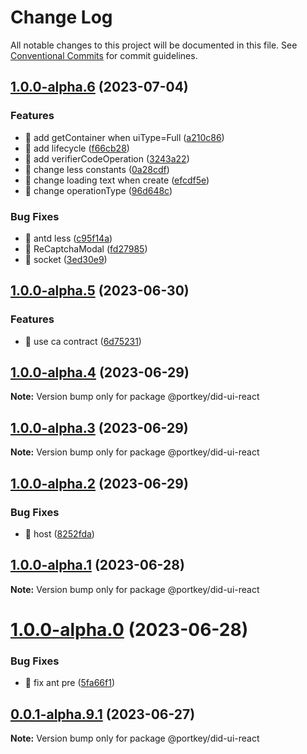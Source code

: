 # Change Log

All notable changes to this project will be documented in this file.
See [Conventional Commits](https://conventionalcommits.org) for commit guidelines.

## [1.0.0-alpha.6](https://github.com/Portkey-Wallet/portkey-web/compare/v1.0.0-alpha.5...v1.0.0-alpha.6) (2023-07-04)

### Features

- 🎸 add getContainer when uiType=Full ([a210c86](https://github.com/Portkey-Wallet/portkey-web/commit/a210c863c3b86fbeb0614def9600409642da8476))
- 🎸 add lifecycle ([f66cb28](https://github.com/Portkey-Wallet/portkey-web/commit/f66cb28ac024c887c997f11eb707f6776e93f5d3))
- 🎸 add verifierCodeOperation ([3243a22](https://github.com/Portkey-Wallet/portkey-web/commit/3243a225002a226af897ce1d705ed5eba5a4cc81))
- 🎸 change less constants ([0a28cdf](https://github.com/Portkey-Wallet/portkey-web/commit/0a28cdfc24cbf10faf23aa3504baeafc8fec3f00))
- 🎸 change loading text when create ([efcdf5e](https://github.com/Portkey-Wallet/portkey-web/commit/efcdf5eb063425834df2e64083a1785b40add688))
- 🎸 change operationType ([96d648c](https://github.com/Portkey-Wallet/portkey-web/commit/96d648cc58778c2f7057dcc9f2d232e71a63858a))

### Bug Fixes

- 🐛 antd less ([c95f14a](https://github.com/Portkey-Wallet/portkey-web/commit/c95f14a9dd8d57228a940e4f01366c7f29543d38))
- 🐛 ReCaptchaModal ([fd27985](https://github.com/Portkey-Wallet/portkey-web/commit/fd279859ea19816f82cbde12ed39546ff2c00d95))
- 🐛 socket ([3ed30e9](https://github.com/Portkey-Wallet/portkey-web/commit/3ed30e9f41de39a95f947c28f358de9320574f67))

## [1.0.0-alpha.5](https://github.com/Portkey-Wallet/portkey-web/compare/v1.0.0-alpha.4...v1.0.0-alpha.5) (2023-06-30)

### Features

- 🎸 use ca contract ([6d75231](https://github.com/Portkey-Wallet/portkey-web/commit/6d75231a1ccae515b982be003a4a33b0462fc560))

## [1.0.0-alpha.4](https://github.com/Portkey-Wallet/portkey-web/compare/v1.0.0-alpha.3...v1.0.0-alpha.4) (2023-06-29)

**Note:** Version bump only for package @portkey/did-ui-react

## [1.0.0-alpha.3](https://github.com/Portkey-Wallet/portkey-web/compare/v1.0.0-alpha.2...v1.0.0-alpha.3) (2023-06-29)

**Note:** Version bump only for package @portkey/did-ui-react

## [1.0.0-alpha.2](https://github.com/Portkey-Wallet/portkey-web/compare/v1.0.0-alpha.1...v1.0.0-alpha.2) (2023-06-29)

### Bug Fixes

- 🐛 host ([8252fda](https://github.com/Portkey-Wallet/portkey-web/commit/8252fda775f9e0a11a50184c6a6c08be9a17b822))

## [1.0.0-alpha.1](https://github.com/Portkey-Wallet/portkey-web/compare/v1.0.0-alpha.0...v1.0.0-alpha.1) (2023-06-28)

**Note:** Version bump only for package @portkey/did-ui-react

# [1.0.0-alpha.0](https://github.com/Portkey-Wallet/portkey-web/compare/v0.0.1-alpha.9.1...v1.0.0-alpha.0) (2023-06-28)

### Bug Fixes

- 🐛 fix ant pre ([5fa66f1](https://github.com/Portkey-Wallet/portkey-web/commit/5fa66f163689fb55a69473cb5dad024018ae177a))

## [0.0.1-alpha.9.1](https://github.com/Portkey-Wallet/portkey-web/compare/v0.0.1-alpha.9.0...v0.0.1-alpha.9.1) (2023-06-27)

**Note:** Version bump only for package @portkey/did-ui-react
